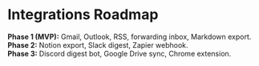 # Integrations Roadmap
**Phase 1 (MVP):** Gmail, Outlook, RSS, forwarding inbox, Markdown export.  
**Phase 2:** Notion export, Slack digest, Zapier webhook.  
**Phase 3:** Discord digest bot, Google Drive sync, Chrome extension.